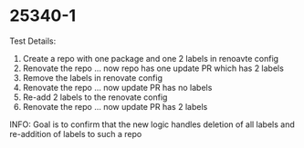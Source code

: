 # 25340-1

Test Details:

1. Create a repo with one package and one 2 labels in renoavte config
2. Renovate the repo ... now repo has one update PR which has 2 labels
3. Remove the labels in renovate config
4. Renovate the repo ... now update PR has no labels
5. Re-add 2 labels to the renovate config
6. Renovate the repo ... now update PR has 2 labels

INFO: Goal is to confirm that the new logic handles deletion of all labels and re-addition of labels to such a repo
